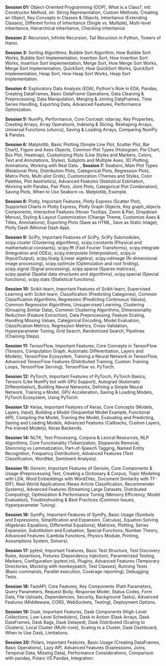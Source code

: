 **Session 01:** Object-Oriented Programming (OOP), What is a Class?, init: Constructor Method, str: String Representation, Custom Methods, Creating an Object, Key Concepts in Classes & Objects, Inheritance (Extending Classes), Different forms of Inheritance (Single vs. Multiple), Multi-level inheritance, Hierarchical inheritance, Checking inheritance.

**Session 2:** Recursion, Infinite Recursion, Tail Recursion in Python, Towers of Hanoi.

**Session 3:** Sorting Algorithms, Bubble Sort Algorithm, How Bubble Sort Works, Bubble Sort Implementation, Insertion Sort, How Insertion Sort Works, Insertion Sort Implementation, Merge Sort, How Merge Sort Works, Merge Sort Implementation, QuickSort, How QuickSort Works, QuickSort Implementation, Heap Sort, How Heap Sort Works, Heap Sort Implementation.

**Session 4:** Exploratory Data Analysis (EDA), Python's Role in EDA, Pandas, Creating DataFrames, Basic DataFrame Operations, Data Cleaning & Preprocessing, Data Manipulation, Merging & Joining DataFrames, Time Series Handling, Exporting Data, Advanced Features, Performance Optimization.

**Session 5:** NumPy, Performance, Core Concept: ndarray, Key Properties, Creating Arrays, Array Operations, Indexing & Slicing, Reshaping Arrays, Universal Functions (ufuncs), Saving & Loading Arrays, Comparing NumPy & Pandas.

**Session 6:** Matplotlib, Basic Plotting (Simple Line Plot, Scatter Plot, Bar Chart), Figure and Axes Objects, Common Plot Types (Histogram, Pie Chart, Box Plot, Heatmap), Customizing Plots (Line Styles and Markers, Colors, Text and Annotations, Styles), Subplots and Multiple Axes, 3D Plotting, Animations, Working with Real Data.
, 
**Session 7:** Seaborn, Main Plot Types (Relational Plots, Distribution Plots, Categorical Plots, Regression Plots, Matrix Plots, Multi-plot Grids), Customization (Themes and Styles, Color Palettes, Plot Aesthetics), Advanced Features (Statistical Estimation, Working with Pandas, Pair Plots, Joint Plots, Categorical Plot Combination), Saving Plots, When to Use Seaborn vs. Matplotlib, Example.

**Session 8:** Plotly, Important Features, Plotly Express (Scatter Plot), Supported Charts in Plotly Express, Plotly Graph Objects, Key graph_objects Components, Interactive Features (Hover Tooltips, Zoom & Pan, Dropdown Menus), Styling & Layout Customization (Change Theme, Customize Axes & Titles, Annotations), Exporting Plots (Save as HTML, Save as Static Image), Plotly Dash (Minimal Dash App). 

**Session 9:** SciPy, Important Features of SciPy, SciPy Submodules, scipy.cluster (Clustering algorithms), scipy.constants (Physical and mathematical constants), scipy.fft (Fast Fourier Transforms), scipy.integrate (Integration and ODEs), scipy.interpolate (Interpolation), scipy.io (Input/Output), scipy.linalg (Linear algebra), scipy.ndimage (N-dimensional image processing), scipy.optimize (Optimization and root finding), scipy.signal (Signal processing), scipy.sparse (Sparse matrices), scipy.spatial (Spatial data structures and algorithms), scipy.special (Special functions), scipy.stats (Statistical functions).

**Session 10:** Scikit-learn, Important Features of Scikit-learn, Supervised Learning with Scikit-learn, Classification (Predicting Categories), Common Classification Algorithms, Regression (Predicting Continuous Values), Common Regression Algorithms, Unsupervised Learning, Clustering (Grouping Similar Data), Common Clustering Algorithms, Dimensionality Reduction (Feature Extraction), Data Preprocessing, Feature Scaling, Handling Missing Values, Categorical Encoding, Model Evaluation, Classification Metrics, Regression Metrics, Cross-Validation, Hyperparameter Tuning, Grid Search, Randomized Search, Pipelines (Chaining Steps).

**Session 11:** TensorFlow, Important Features, Core Concepts in TensorFlow (Tensors, Computation Graph, Automatic Differentiation, Layers and Models), TensorFlow Ecosystem, Training a Neural Network in TensorFlow, Advanced TensorFlow Features (Distributed Training, Custom Training Loops, TensorFlow Serving), TensorFlow vs. PyTorch. 

**Session 12:** PyTorch, Important Features of PyTorch, PyTorch Basics, Tensors (Like NumPy but with GPU Support), Autograd (Automatic Differentiation), Building Neural Networks, Defining a Simple Neural Network, Training a Model, GPU Acceleration, Saving & Loading Models, PyTorch Ecosystem, Using PyTorch.

**Session 13:** Keras, Important Features of Keras, Core Concepts (Models, Layers, Input), Building a Model (Sequential Model Example, Functional API), Compiling the Model, Training the Model, Evaluating and Predicting, Saving and Loading Models, Advanced Features (Callbacks, Custom Layers, Pre-trained Models), Keras Backends. 

**Session 14:** NLTK, Text Processing, Corpora & Lexical Resources, NLP Algorithms, Core Functionality (Tokenization, Stopwords Removal, Stemming vs Lemmatization, Part-of-Speech Tagging, Named Entity Recognition, Frequency Distribution), Advanced Features (Text Classification, WordNet, Sentiment Analysis). 

**Session 15:** Gensim, Important Features of Gensim, Core Components & Usage (Preprocessing Text, Creating a Dictionary & Corpus, Topic Modeling with LDA, Word Embeddings with Word2Vec, Document Similarity with TF-IDF), Real-World Applications (News Article Classification, Recommender Systems), Advanced Features (Streaming Large Datasets, Distributed Computing), Optimization & Performance Tuning (Memory Efficiency, Model Evaluation), Troubleshooting & Best Practices (Common Issues, Hyperparameter Tuning).

**Session 16:** SymPy, Important Features of SymPy, Basic Usage (Symbols and Expressions, Simplification and Expansion, Calculus), Equation Solving (Algebraic Equations, Differential Equations), Matrices, Plotting, Series Expansion, Substitution and Evaluation, Special Functions, Number Theory, Advanced Features (Lambda Functions, Physics Module, Printing, Assumptions System, Solvers).

**Session 17:** pytest, Important Features, Basic Test Structure, Test Discovery Rules, Assertions, Fixtures (Dependency Injection), Parametrized Testing, Markers, Configuration (pytest.ini), Plugins, Advanced Features (Temporary Directories, Mocking with monkeypatch, Test Classes), Running Tests (Basic commands, Parallel execution, Coverage reporting), Debugging Tests. 

**Session 18:** FastAPI, Core Features, Key Components (Path Parameters, Query Parameters, Request Body, Response Model, Status Codes, Form Data, File Uploads, Dependencies, Security, Background Tasks), Advanced Features (Middleware, CORS, WebSockets, Testing), Deployment Options.

**Session 19:** Dask, Important Features, Dask Components (High-Level Collections, Low-Level Schedulers), Dask in Action (Dask Arrays, Dask DataFrames, Dask Bags, Dask Delayed), Dask Distributed (Scaling to Clusters), Local Cluster (Multi-core), Scaling to a Cluster, Dask Dashboard, When to Use Dask, Limitations.

**Session 20:** Polars, Important Features, Basic Usage (Creating DataFrames, Basic Operations), Lazy API, Advanced Features (Expressions, Joins, Temporal Data, Missing Data), Performance Considerations, Comparison with pandas, Polars VS Pandas, Integration.
